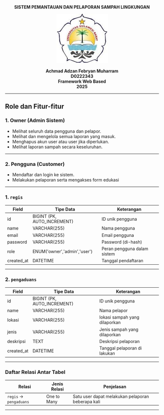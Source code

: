 <p align="center"><strong>SISTEM PEMANTAUAN DAN PELAPORAN SAMPAH LINGKUNGAN</strong></p>

<div align="center">

![logo_unsulbar](public/logo.jpg)



<b>Achmad Adzan Febryan Muharram</b><br>
<b>D0222343</b><br>
<b>Framework Web Based</b><br>
<b>2025</b>
</div>

---
##  Role dan Fitur-fitur

### 1. Owner (Admin Sistem)
- Melihat seluruh data pengguna dan pelapor.
- Melihat dan mengelola semua laporan yang masuk.
- Menghapus akun user atau user jika diperlukan.
- Melihat laporan sampah secara keseluruhan.

---

### 2. Pengguna (Customer)
- Mendaftar dan login ke sistem.
- Melakukan pelaporan serta mengakses form edukasi

---
### 1. `regis`

| Field       | Tipe Data                        | Keterangan                            |
|-------------|----------------------------------|----------------------------------------|
| id          | BIGINT (PK, AUTO_INCREMENT)      | ID unik pengguna                      |
| name        | VARCHAR(255)                     | Nama pengguna                         |
| email       | VARCHAR(255)                     | Email pengguna                        |
| password    | VARCHAR(255)                     | Password (di-hash)                    |
| role        | ENUM('owner','admin','user')     | Peran pengguna dalam sistem           |
| created_at  | DATETIME                         | Tanggal pendaftaran                   |

---

### 2.  `pengaduans`

| Field        | Tipe Data                  | Keterangan                               |
|--------------|------------------------    |------------------------------------------|
| id          | BIGINT (PK, AUTO_INCREMENT) | ID unik pengguna                         |
| name        | VARCHAR(255)                | Nama pelapor                             |
| lokasi       | VARCHAR(255)               | lokasi sampah yang dilaporkan            |
| jenis        | VARCHAR(255)               | Jenis sampah yang dilaporkan             |
| deskripsi    | TEXT                       | Deskripsi pelaporan                      |
| created_at   | DATETIME                   | Tanggal pelaporan di lakukan              |

---

### Daftar Relasi Antar Tabel

| Relasi                           | Jenis Relasi  | Penjelasan                                                                 |
|----------------------------------|---------------|----------------------------------------------------------------------------|
| `regis` → `pengaduans`               | One to Many   | Satu user dapat melakukan pelaporan beberapa kali                      |

---
